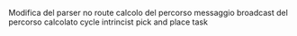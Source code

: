 Modifica del parser no route
calcolo del percorso 
messaggio broadcast del percorso calcolato
cycle intrincist
pick and place task